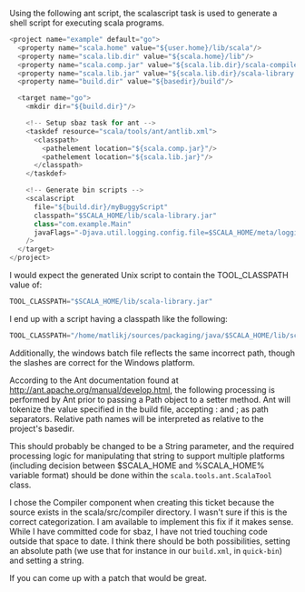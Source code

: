 Using the following ant script, the scalascript task is used to generate a shell script for executing scala programs.

```scala
<project name="example" default="go">
  <property name="scala.home" value="${user.home}/lib/scala"/>
  <property name="scala.lib.dir" value="${scala.home}/lib"/>
  <property name="scala.comp.jar" value="${scala.lib.dir}/scala-compiler.jar"/>
  <property name="scala.lib.jar" value="${scala.lib.dir}/scala-library.jar"/>
  <property name="build.dir" value="${basedir}/build"/>

  <target name="go">
    <mkdir dir="${build.dir}"/>

    <!-- Setup sbaz task for ant -->
    <taskdef resource="scala/tools/ant/antlib.xml">
      <classpath>
        <pathelement location="${scala.comp.jar}"/>
        <pathelement location="${scala.lib.jar}"/>
      </classpath>
    </taskdef>

    <!-- Generate bin scripts -->
    <scalascript
      file="${build.dir}/myBuggyScript"
      classpath="$SCALA_HOME/lib/scala-library.jar"
      class="com.example.Main"
      javaFlags="-Djava.util.logging.config.file=$SCALA_HOME/meta/logging.properties"
    />
  </target>
</project>
```

I would expect the generated Unix script to contain the TOOL_CLASSPATH value of: 
```scala
TOOL_CLASSPATH="$SCALA_HOME/lib/scala-library.jar"
```

I end up with a script having a classpath like the following:
```scala
TOOL_CLASSPATH="/home/matlikj/sources/packaging/java/$SCALA_HOME/lib/scala-library.jar"
```

Additionally, the windows batch file reflects the same incorrect path, though the slashes are correct for the Windows platform.

According to the Ant documentation found at http://ant.apache.org/manual/develop.html, the following processing is performed by Ant prior to passing a Path object to a setter method.
  Ant will tokenize the value specified in the build file, accepting : and ; as path separators. Relative path names will be interpreted as relative to the project's basedir.

This should probably be changed to be a String parameter, and the required processing logic for manipulating that string to support multiple platforms (including decision between $SCALA_HOME and %SCALA_HOME% variable format) should be done within the `scala.tools.ant.ScalaTool` class.

I chose the Compiler component when creating this ticket because the source exists in the scala/src/compiler directory.  I wasn't sure if this is the correct categorization.  I am available to implement this fix if it makes sense.  While I have committed code for sbaz, I have not tried touching code outside that space to date.
I think there should be both possibilities, setting an absolute path (we use that for instance in our `build.xml`, in `quick-bin`) and setting a string.

If you can come up with a patch that would be great.
